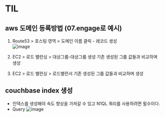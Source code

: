 # TIL


## aws 도메인 등록방법 (07.engage로 예시)

1. Route53 > 호스팅 영역 > 도메인 이름 클릭 - 레코드 생성   
![image](https://user-images.githubusercontent.com/104426801/185545671-8b4dbe59-6644-4e12-b70c-a8aeed578fb7.png)


2. EC2 > 로드 밸런싱 > 대상그룹-대상그룹 생성
기존 생성된 그룹 값들과 비교하며 생성

3. EC2 > 로드 밸런싱 > 로드밸런서
기존 생성된 그룹 값들과 비교하며 생성


## couchbase index 생성
- 인덱스를 생성해야 속도 향상을 가져갈 수 있고 N1QL 쿼리를 사용하려면 필수이다.
- Query
![image](https://user-images.githubusercontent.com/104426801/185554010-be42e7f1-0f0b-4d76-992e-92f3ee89c5d4.png)
